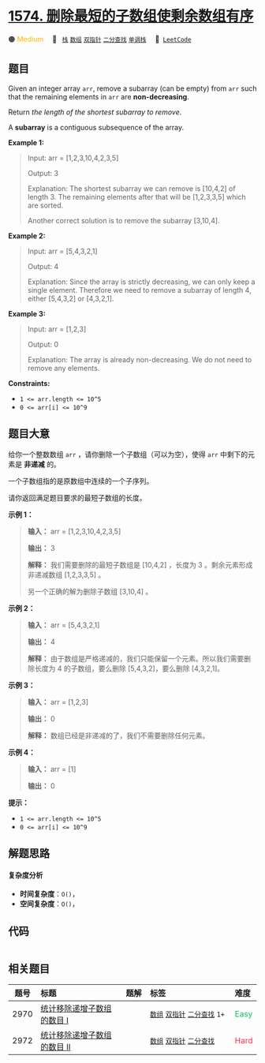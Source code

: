 # [1574. 删除最短的子数组使剩余数组有序](https://leetcode.com/problems/shortest-subarray-to-be-removed-to-make-array-sorted)

🟠 <font color=#ffb800>Medium</font>&emsp; 🔖&ensp; [`栈`](/leetcode/outline/tag/stack.md) [`数组`](/leetcode/outline/tag/array.md) [`双指针`](/leetcode/outline/tag/two-pointers.md) [`二分查找`](/leetcode/outline/tag/binary-search.md) [`单调栈`](/leetcode/outline/tag/monotonic-stack.md)&emsp; 🔗&ensp;[`LeetCode`](https://leetcode.com/problems/shortest-subarray-to-be-removed-to-make-array-sorted)


## 题目

Given an integer array `arr`, remove a subarray (can be empty) from `arr` such
that the remaining elements in `arr` are **non-decreasing**.

Return _the length of the shortest subarray to remove_.

A **subarray** is a contiguous subsequence of the array.



**Example 1:**

> Input: arr = [1,2,3,10,4,2,3,5]
> 
> Output: 3
> 
> Explanation: The shortest subarray we can remove is [10,4,2] of length 3. The remaining elements after that will be [1,2,3,3,5] which are sorted.
> 
> Another correct solution is to remove the subarray [3,10,4].

**Example 2:**

> Input: arr = [5,4,3,2,1]
> 
> Output: 4
> 
> Explanation: Since the array is strictly decreasing, we can only keep a single element. Therefore we need to remove a subarray of length 4, either [5,4,3,2] or [4,3,2,1].

**Example 3:**

> Input: arr = [1,2,3]
> 
> Output: 0
> 
> Explanation: The array is already non-decreasing. We do not need to remove any elements.

**Constraints:**

  * `1 <= arr.length <= 10^5`
  * `0 <= arr[i] <= 10^9`


## 题目大意

给你一个整数数组 `arr` ，请你删除一个子数组（可以为空），使得 `arr` 中剩下的元素是 **非递减** 的。

一个子数组指的是原数组中连续的一个子序列。

请你返回满足题目要求的最短子数组的长度。



**示例 1：**

> 
> 
> 
> 
> 
> **输入：** arr = [1,2,3,10,4,2,3,5]
> 
> **输出：** 3
> 
> **解释：** 我们需要删除的最短子数组是 [10,4,2] ，长度为 3 。剩余元素形成非递减数组 [1,2,3,3,5] 。
> 
> 另一个正确的解为删除子数组 [3,10,4] 。

**示例 2：**

> 
> 
> 
> 
> 
> **输入：** arr = [5,4,3,2,1]
> 
> **输出：** 4
> 
> **解释：** 由于数组是严格递减的，我们只能保留一个元素。所以我们需要删除长度为 4 的子数组，要么删除 [5,4,3,2]，要么删除 [4,3,2,1]。
> 
> 

**示例 3：**

> 
> 
> 
> 
> 
> **输入：** arr = [1,2,3]
> 
> **输出：** 0
> 
> **解释：** 数组已经是非递减的了，我们不需要删除任何元素。
> 
> 

**示例 4：**

> 
> 
> 
> 
> 
> **输入：** arr = [1]
> 
> **输出：** 0
> 
> 



**提示：**

  * `1 <= arr.length <= 10^5`
  * `0 <= arr[i] <= 10^9`


## 解题思路

#### 复杂度分析

- **时间复杂度**：`O()`，
- **空间复杂度**：`O()`，

## 代码

```javascript

```

## 相关题目

| 题号 | 标题 | 题解 | 标签 | 难度 |
| :------: | :------ | :------: | :------ | :------ |
| 2970 | [统计移除递增子数组的数目 I](https://leetcode.com/problems/count-the-number-of-incremovable-subarrays-i) |  |  [`数组`](/leetcode/outline/tag/array.md) [`双指针`](/leetcode/outline/tag/two-pointers.md) [`二分查找`](/leetcode/outline/tag/binary-search.md) `1+` | <font color=#15bd66>Easy</font> |
| 2972 | [统计移除递增子数组的数目 II](https://leetcode.com/problems/count-the-number-of-incremovable-subarrays-ii) |  |  [`数组`](/leetcode/outline/tag/array.md) [`双指针`](/leetcode/outline/tag/two-pointers.md) [`二分查找`](/leetcode/outline/tag/binary-search.md) | <font color=#ff334b>Hard</font> |

<style>
.blue {
    background-color: #096dd9;
    padding: 0.25rem 0.5rem;
    margin: 0;
    font-size: 0.85em;
    border-radius: 3px;
    color: white;
    font-weight: 500;
}
table th:first-of-type { width: 10%; }
table th:nth-of-type(2) { width: 35%; }
table th:nth-of-type(3) { width: 10%; }
table th:nth-of-type(4) { width: 35%; }
table th:nth-of-type(5) { width: 10%; }
</style>
